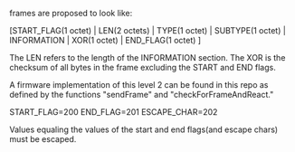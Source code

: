 frames are proposed to look like:

[START_FLAG(1 octet) |
 LEN(2 octets)       |
 TYPE(1 octet)       |
 SUBTYPE(1 octet)    |
 INFORMATION         |
 XOR(1 octet)        |
 END_FLAG(1 octet)   ]

The LEN refers to the length of the INFORMATION section.
The XOR is the checksum of all bytes in the frame excluding the START and END flags.

A firmware implementation of this level 2 can be found in this repo as defined by the functions "sendFrame" and "checkForFrameAndReact."

START_FLAG=200
END_FLAG=201
ESCAPE_CHAR=202

Values equaling the values of the start and end flags(and escape chars) must be escaped.
